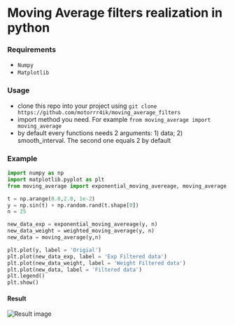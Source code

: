 # Moving Average filters realization in python
### Requirements
* `Numpy`
* `Matplotlib`
### Usage 
* clone this repo into your project using `git clone https://github.com/motorrr4ik/moving_average_filters` 
* import method you need. For example `from moving_average import moving_average`
* by default every functions needs 2 arguments: 1) data; 2) smooth_interval. The second one equals 2 by default
### Example 
```python
import numpy as np
import matplotlib.pyplot as plt
from moving_average import exponential_moving_avereage, moving_average, weighted_moving_average

t = np.arange(0.0,2.0, 1e-2)
y = np.sin(t) + np.random.rand(t.shape[0])
n = 25

new_data_exp = exponential_moving_avereage(y, n)
new_data_weight = weighted_moving_average(y, n)
new_data = moving_average(y,n)

plt.plot(y, label = 'Origial')
plt.plot(new_data_exp, label = 'Exp Filtered data')
plt.plot(new_data_weight, label = 'Weight Filtered data')
plt.plot(new_data, label = 'Filtered data')
plt.legend()
plt.show()
```
#### Result
![Result image](/Users/nikitapopov/Documents)